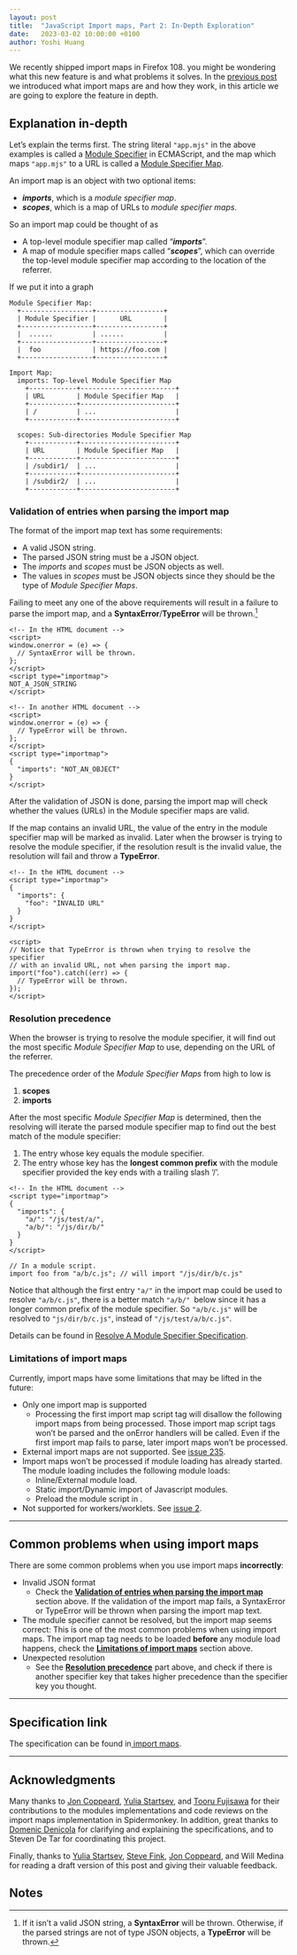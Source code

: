 ```yaml
---
layout: post
title:  "JavaScript Import maps, Part 2: In-Depth Exploration"
date:   2023-03-02 10:00:00 +0100
author: Yoshi Huang
---
```

We recently shipped import maps in Firefox 108. you might be wondering what
this new feature is and what problems it solves. In the [previous post](javascript-import-maps-part-1-introduction.html)
we introduced what import maps are and how they work, in this article we are
going to explore the feature in depth.


## Explanation in-depth

Let’s explain the terms first. The string literal `"app.mjs"` in the above
examples is called a [Module Specifier](https://tc39.es/ecma262/#prod-ModuleSpecifier) in ECMAScript,
and the map which maps `"app.mjs"` to a URL is called a [Module Specifier Map](https://html.spec.whatwg.org/multipage/webappapis.html#module-specifier-map).

An import map is an object with two optional items:
* **_imports_**, which is a _module specifier map_.
* **_scopes_**, which is a map of URLs to _module specifier maps_.

So an import map could be thought of as
* A top-level module specifier map called “**_imports_**”.
* A map of module specifier maps called “**_scopes_**”, which can override the
  top-level module specifier map according to the location of the referrer.

If we put it into a graph


```
Module Specifier Map:
  +------------------+-----------------+
  | Module Specifier |      URL        |
  +------------------+-----------------+
  |  ......          | ......          |
  +------------------+-----------------+
  |  foo             | https://foo.com |
  +------------------+-----------------+

Import Map:
  imports: Top-level Module Specifier Map
    +------------+------------------------+
    | URL        | Module Specifier Map   |
    +------------+------------------------+
    | /          | ...                    |
    +------------+------------------------+

  scopes: Sub-directories Module Specifier Map
    +------------+------------------------+
    | URL        | Module Specifier Map   |
    +------------+------------------------+
    | /subdir1/  | ...                    |
    +------------+------------------------+
    | /subdir2/  | ...                    |
    +------------+------------------------+
```

### Validation of entries when parsing the import map

The format of the import map text has some requirements:
* A valid JSON string.
* The parsed JSON string must be a JSON object.
* The _imports_ and _scopes_ must be JSON objects as well.
* The values in _scopes_ must be JSON objects since they should be the type of
  _Module Specifier Maps_.

Failing to meet any one of the above requirements will result in a failure to
parse the import map, and a **SyntaxError**/**TypeError** will be thrown.[^1]


```
<!-- In the HTML document -->
<script>
window.onerror = (e) => {
  // SyntaxError will be thrown.
};
</script>
<script type="importmap">
NOT_A_JSON_STRING
</script>
```


```
<!-- In another HTML document -->
<script>
window.onerror = (e) => {
  // TypeError will be thrown.
};
</script>
<script type="importmap">
{
  "imports": "NOT_AN_OBJECT"
}
</script>
```


After the validation of JSON is done, parsing the import map will check whether
the values (URLs) in the Module specifier maps are valid.

If the map contains an invalid URL, the value of the entry in the module
specifier map will be marked as invalid. Later when the browser is trying to
resolve the module specifier, if the resolution result is the invalid value,
the resolution will fail and throw a **TypeError**.


```
<!-- In the HTML document -->
<script type="importmap">
{
  "imports": {
    "foo": "INVALID URL"
  }
}
</script>

<script>
// Notice that TypeError is thrown when trying to resolve the specifier
// with an invalid URL, not when parsing the import map.
import("foo").catch((err) => {
  // TypeError will be thrown.
});
</script>
```



### Resolution precedence

When the browser is trying to resolve the module specifier, it will find out
the most specific _Module Specifier Map_ to use, depending on the URL of the
referrer.

The precedence order of the _Module Specifier Maps_ from high to low is
1. **scopes**
2. **imports**

After the most specific _Module Specifier Map_ is determined, then the
resolving will iterate the parsed module specifier map to find out the best
match of the module specifier:
1. The entry whose key equals the module specifier.
2. The entry whose key has the **longest common prefix** with the module
   specifier provided the key ends with a trailing slash ‘/’.

```
<!-- In the HTML document -->
<script type="importmap">
{
  "imports": {
    "a/": "/js/test/a/",
    "a/b/": "/js/dir/b/"
  }
}
</script>
```


```
// In a module script.
import foo from "a/b/c.js"; // will import "/js/dir/b/c.js"
```


Notice that although the first entry `"a/"` in the import map could be used to
resolve `"a/b/c.js"`, there is a better match `"a/b/" `below since it has a
longer common prefix of the module specifier. So `"a/b/c.js"` will be resolved
to `"js/dir/b/c.js"`, instead of `"/js/test/a/b/c.js"`.

Details can be found in [Resolve A Module Specifier Specification](https://html.spec.whatwg.org/multipage/webappapis.html#resolve-a-module-specifier).


### Limitations of import maps
Currently, import maps have some limitations that may be lifted in the future:
* Only one import map is supported
    * Processing the first import map script tag will disallow the following
      import maps from being processed. Those import map script tags won’t be
      parsed and the onError handlers will be called. Even if the first import
      map fails to parse, later import maps won’t be processed.
* External import maps are not supported. See [issue 235](https://github.com/WICG/import-maps/issues/235).
* Import maps won’t be processed if module loading has already started. The
  module loading includes the following module loads:
    * Inline/External module load.
    * Static import/Dynamic import of Javascript modules.
    * Preload the module script in <modulepreload>.
* Not supported for workers/worklets. See [issue 2](https://github.com/WICG/import-maps/issues/2).


---


## Common problems when using import maps

There are some common problems when you use import maps **incorrectly**:
* Invalid JSON format
    * Check the **[Validation of entries when parsing the import map](#validation-of-entries-when-parsing-the-import-map)** section
      above. If the validation of the import map fails, a SyntaxError or
      TypeError will be thrown when parsing the import map text.
* The module specifier cannot be resolved, but the import map seems correct:
  This is one of the most common problems when using import maps. The import
  map tag needs to be loaded **before** any module load happens, check the
  **[Limitations of import maps](#limitations-of-import-maps)** section above.
* Unexpected resolution
    * See the **[Resolution precedence](#resolution-precedence)** part above, and check if there is
      another specifier key that takes higher precedence than the specifier key
      you thought.


---


## Specification link

The specification can be found in[ import maps](https://html.spec.whatwg.org/multipage/webappapis.html#import-maps).


---


## Acknowledgments

Many thanks to [Jon Coppeard](https://hacks.mozilla.org/author/jcoppeardmozilla-com/), [Yulia Startsev](https://hacks.mozilla.org/author/ystartsevmozilla-com/), and [Tooru Fujisawa](https://github.com/arai-a) for their contributions
to the modules implementations and code reviews on the import maps implementation in Spidermonkey.
In addition, great thanks to[ Domenic Denicola](https://github.com/domenic) for clarifying and explaining the specifications,
and to Steven De Tar for coordinating this project.

Finally, thanks to [Yulia Startsev](https://hacks.mozilla.org/author/ystartsevmozilla-com/), [Steve Fink](https://hacks.mozilla.org/author/sfink/), [Jon Coppeard](https://hacks.mozilla.org/author/jcoppeardmozilla-com/), and Will Medina
for reading a draft version of this post and giving their valuable feedback.


<!-- Footnotes themselves at the bottom. -->
## Notes

[^1]: If it isn’t a valid JSON string, a **SyntaxError** will be thrown. Otherwise, if the parsed strings are not of type JSON objects, a **TypeError** will be thrown.

